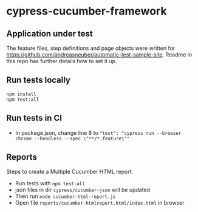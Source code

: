 # cypress-cucumber-framework

## Application under test
The feature files, step definitions and page objects were written for https://github.com/andreasneuber/automatic-test-sample-site.
Readme in this repo has further details how to set it up.

## Run tests locally

```
npm install
npm test:all
```

## Run tests in CI
- In package.json, change line 8 to `"test": "cypress run --browser chrome --headless --spec \"**/*.feature\""`

## Reports
Steps to create a Multiple Cucumber HTML report:
- Run tests with `npm test:all`
- json files in dir `cypress/cucumber-json` will be updated
- Then run `node cucumber-html-report.js`
- Open file `reports/cucumber-htmlreport.html/index.html` in browser
